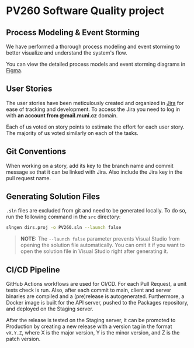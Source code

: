 # PV260 Software Quality project


## Process Modeling & Event Storming
We have performed a thorough process modeling and event storming to better visualize and understand the system's flow.

You can view the detailed process models and event storming diagrams in [Figma](https://www.figma.com/design/2nc9rLTN6H6vEw8kRaJcw4/Event-Storming-(Community)?node-id=48-13171&t=HooV3KFXS7eQsvSa-1).

## User Stories
The user stories have been meticulously created and organized in [Jira](https://pv260.atlassian.net/jira/software/projects/IN/boards/1) for ease of tracking and development.
To access the Jira you need to log in with **an account from @mail.muni.cz** domain.

Each of us voted on story points to estimate the effort for each user story. The majority of us voted similarly on each of the tasks.

## Git Conventions
When working on a story, add its key to the branch name and commit message so that it can be linked with Jira. Also include the Jira key in the pull request name.

## Generating Solution Files
`.sln` files are excluded from git and need to be generated locally. To do so, run the following command in the `src` directory:
```bash
slngen dirs.proj -o PV260.sln --launch false
```
> **NOTE:** The `--launch false` parameter prevents Visual Studio from opening the solution file automatically. You can omit it if you want to open the solution file in Visual Studio right after generating it.

## CI/CD Pipeline
GitHub Actions workflows are used for CI/CD. For each Pull Request, a unit tests check is run. Also, after each commit to main, client and server binaries are compiled and a (pre)release is autogenerated.
Furthermore, a Docker image is built for the API server, pushed to the Packages repository, and deployed on the Staging server.

After the release is tested on the Staging server, it can be promoted to Production by creating a new release with a version tag in the format `vX.Y.Z`,
where X is the major version, Y is the minor version, and Z is the patch version.
